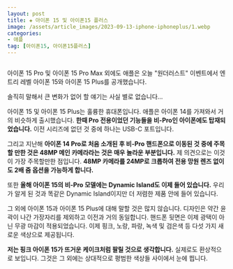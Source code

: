 ```yaml
---
layout: post  
title: ✚ 아이폰 15 및 아이폰15 플러스
image: /assets/article_images/2023-09-13-iphone-iphoneplus/1.webp
categories:
- 애플
tag: [아이폰15, 아이폰15플러스]
---
```

<div class="markdown-image">
<img src="/assets/article_images/2023-09-13-iphone-iphoneplus/1.webp" alt="" align="middle"/></div>


<p class="drop-korean">
아이폰 15 Pro 및 아이폰 15 Pro Max 외에도 애플은 오늘 "원더러스트" 이벤트에서 엔트리 레벨 아이폰 15와 아이폰 15 Plus를 공개했습니다.
</p>

솔직히 말해서 큰 변화가 없어 할 얘기는 사실 별로 없습니다...

아이폰 15 및 아이폰 15 Plus는 훌륭한 휴대폰입니다. 애플은 아이폰 14를 가져와서 거의 비슷하게 출시했습니다. **한때 Pro 전용이었던 기능들을 비-Pro인 아이폰에도 탑재되었습니다.** 이전 시리즈에 없던 것 중에 하나는 USB-C 포트입니다.

그리고 지난해 **아이폰 14 Pro로 처음 소개된 후 비-Pro 핸드폰으로 이동된 것 중에 주목할 만한 것은 48MP 메인 카메라라는 것은 매우 놀라운 부분입니다.** 제 의견으로는 이것이 가장 주목할만한 점입니다. **48MP 카메라를 24MP로 크롭하여 전용 망원 렌즈 없이도 2배 줌 옵션을 가능하게 합니다.**

또한 **올해 아이폰 15의 비-Pro 모델에는 Dynamic Island도 이제 들어 있습니다.** 우리가 알게 된 것과 똑같은 Dynamic Island이지만 더 저렴한 제품 안에 들어 있습니다.

그 외에 아이폰 15과 아이폰 15 Plus에 대해 말할 것은 많지 않습니다. 디자인은 약간 윤곽이 나간 가장자리를 제외하고 이전과 거의 동일합니다. 핸드폰 뒷면은 이제 광택이 아닌 무광 마감이 적용되었습니다. 이제 핑크, 노랑, 파랑, 녹색 및 검은색 등 다섯 가지 새로운 색상으로 제공됩니다.

**저는 핑크 아이폰 15가 뜨거운 케이크처럼 팔릴 것으로 생각합니다.** 실제로도 환상적으로 보입니다. 그것은 그 외에는 상대적으로 평범한 색상들 사이에서 눈에 띕니다.

<div class="markdown-image">
<img src="/assets/article_images/2023-09-13-iphone-iphoneplus/2.webp" alt="" align="middle"/>
</div>
<div class="markdown-image">
<img src="/assets/article_images/2023-09-13-iphone-iphoneplus/3.webp" alt="" align="middle"/>
 </div>
<div class="markdown-image">
<img src="/assets/article_images/2023-09-13-iphone-iphoneplus/4.webp" alt="" align="middle"/>
 </div>
<div class="markdown-image">
<img src="/assets/article_images/2023-09-13-iphone-iphoneplus/5.jpg" alt="" align="middle"/>
 </div>
<div class="markdown-image">
<img src="/assets/article_images/2023-09-13-iphone-iphoneplus/6.jpeg" alt="" align="middle"/>
 </div>
<div class="markdown-image">
<img src="/assets/article_images/2023-09-13-iphone-iphoneplus/7.jpg" alt="" align="middle"/>
 </div>
<div class="markdown-image">
<img src="/assets/article_images/2023-09-13-iphone-iphoneplus/8.jpeg" alt="" align="middle"/>
 </div>
<div class="markdown-image">
<img src="/assets/article_images/2023-09-13-iphone-iphoneplus/9.jpg" alt="" align="middle"/>
 </div>
<div class="markdown-image">
<img src="/assets/article_images/2023-09-13-iphone-iphoneplus/10.jpg" alt="" align="middle"/>
 </div>
<div class="markdown-image">
<img src="/assets/article_images/2023-09-13-iphone-iphoneplus/11.jpg" alt="" align="middle"/>
 </div>
<div class="markdown-image">
<img src="/assets/article_images/2023-09-13-iphone-iphoneplus/12.jpg" alt="" align="middle"/>
 </div>
<div class="markdown-image">
<img src="/assets/article_images/2023-09-13-iphone-iphoneplus/13.jpeg" alt="" align="middle"/>
 </div>